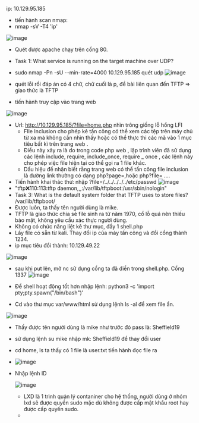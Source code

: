 ip: 10.129.95.185
- tiến hành scan nmap:
- nmap -sV -T4 'ip'

 ![image](https://github.com/Pminh21/HTB_writeup/assets/169346714/62452d6b-535f-48e1-b6f5-1ebb8c0ea63f)
 
- Quét được apache chạy trên cổng 80.
-  Task 1: What service is running on the target machine over UDP? 
- sudo nmap  -Pn -sU --min-rate=4000 10.129.95.185 quét udp
![image](https://github.com/Pminh21/HTB_writeup/assets/169346714/bf086cc4-7732-4f8a-972e-3b3b5a619fe7)

- quét lỗi rồi đáp án có 4 chữ, chữ cuối là p, đề bài liên quan đến TFTP => giao thức là TFTP
- tiến hành truy cập vào trang web

 ![image](https://github.com/Pminh21/HTB_writeup/assets/169346714/270e3fef-0358-4f8e-9161-038e27317959)

- Url: http://10.129.95.185/?file=home.php nhìn trông giống lỗ hổng LFI
  + FIle Inclusion cho phép kẻ tấn công có thể xem các tệp trên máy chủ từ xa mà không cần nhìn thấy hoặc có thể thực thi các mã vào 1 mục tiêu bất kì trên trang web .
  + Điều này xảy ra là do trong code php web , lập trình viên đã sử dụng các lệnh include, require, include_once, require _ once , các lệnh này cho phép việc file hiện tại có thể gọi ra 1 file khác.
  + Dấu hiệu để nhận biết rằng trang web có thể tấn công file inclusion là đường link thường có dạng php?page=,hoặc php?file= ....
- Tiến hành khai thác thử: nhập ?file=/../../../../../etc/passwd
![image](https://github.com/Pminh21/HTB_writeup/assets/169346714/260315f0-b89f-4c45-b646-e348ce3a3e73)
- "tftp:x:110:113:tftp daemon,,,:/var/lib/tftpboot:/usr/sbin/nologin" 
- Task 3: What is the default system folder that TFTP uses to store files? /var/lib/tftpboot/ 
- Được luôn, ta thấy tên người dùng là mike.
- TFTP là giao thức chia sẻ file sinh ra từ năm 1970, cổ lỗ quá nên thiếu bảo mật, không yêu cầu xác thực người dùng.
- Không có chức năng lỉệt kê thư mục, đẩy 1 shell.php
- Lấy file có sẵn từ kali. Thay đổi ip của máy tấn công và đổi cổng thành 1234.
- ip mục tiêu đổi thành: 10.129.49.22

![image](https://github.com/Pminh21/HTB_writeup/assets/169346714/8d2609be-1701-401c-a077-341c9584f069)

- sau khi put lên, mở nc sử dụng cổng ta đã điền trong shell.php. Cổng 1337
![image](https://github.com/Pminh21/HTB_writeup/assets/169346714/83f9e74e-3cd3-4748-b9ff-0944e856e6e2)

- Để shell hoạt động tốt hơn nhập lệnh: python3 -c 'import pty;pty.spawn("/bin/bash")'
- Cd vào thư mục var/www/html sử dụng lệnh ls -al để xem file ẩn.

![image](https://github.com/Pminh21/HTB_writeup/assets/169346714/2ad603ce-8a7a-4e12-81ef-317a12b31c53)

- Thấy được tên người dùng là mike như trước đó pass là: Sheffield19
- sử dụng lệnh su mike nhập mk: Sheffield19 để thay đổi user
- cd home, ls ta thấy có 1 file là user.txt tiến hành đọc file ra
- ![image](https://github.com/Pminh21/HTB_writeup/assets/169346714/11804040-01a7-4803-ac9b-132024402fce)

- Nhập lệnh ID

  ![image](https://github.com/Pminh21/HTB_writeup/assets/169346714/13115e20-c5af-418b-8f69-41d600abe853)

  - LXD là 1 trình quản lý contaniner cho hệ thống, người dùng ở nhóm lxd sẽ được quyền sudo mặc dù không được cấp mật khẩu root hay được cấp quyền sudo.
  - 



